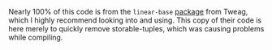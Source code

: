 Nearly 100% of this code is from the `linear-base`
[package](https://github.com/tweag/linear-base/) from Tweag, which I highly
recommend looking into and using. This copy of their code is here merely to
quickly remove storable-tuples, which was causing problems while compiling.
